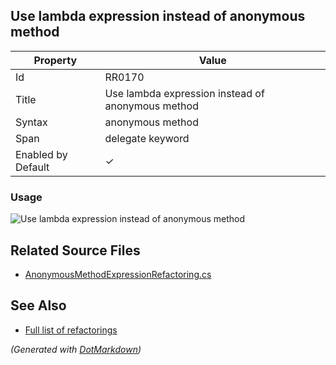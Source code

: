 ## Use lambda expression instead of anonymous method

| Property           | Value                                             |
| ------------------ | ------------------------------------------------- |
| Id                 | RR0170                                            |
| Title              | Use lambda expression instead of anonymous method |
| Syntax             | anonymous method                                  |
| Span               | delegate keyword                                  |
| Enabled by Default | &#x2713;                                          |

### Usage

![Use lambda expression instead of anonymous method](../../images/refactorings/UseLambdaExpressionInsteadOfAnonymousMethod.png)

## Related Source Files

* [AnonymousMethodExpressionRefactoring.cs](../../src/Refactorings/CSharp/Refactorings/AnonymousMethodExpressionRefactoring.cs)

## See Also

* [Full list of refactorings](Refactorings.md)

*\(Generated with [DotMarkdown](http://github.com/JosefPihrt/DotMarkdown)\)*